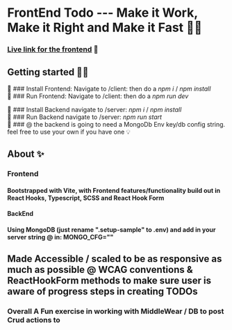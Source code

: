 # FrontEnd Todo --- Make it Work, Make it Right and Make it Fast 🤹‍♀️  

### [Live link for the frontend](https://grateful-teststack.surge.sh/) 🥳  

## Getting started 🏄‍♂️
💾 ### Install Frontend: Navigate to /client: then do a _npm i_ / _npm install_  
💾 ### Run Frontend:  Navigate to /client: then do a _npm run dev_  

💾 ### Install Backend navigate to /server:  _npm i_ / _npm install_  
💾 ### Run Backend navigate to /server:  _npm run start_  
💾 ### @ the backend is going to need a MongoDb Env key/db config string. feel free to use your own if you have one 💡  
 
## About ✨
### Frontend  
#### Bootstrapped with Vite, with Frontend features/functionality build out in React Hooks, Typescript, SCSS and React Hook Form  
#### BackEnd 
#### Using MongoDB (just rename ".setup-sample" to .env) and add in your server string @ in: MONGO_CFG=""  
 
##  Made Accessible  / scaled to be as responsive as much as possible @ WCAG conventions & ReactHookForm methods to make sure user is aware of progress steps in creating TODOs
### Overall  A Fun exercise in working with MiddleWear / DB to post Crud actions to

